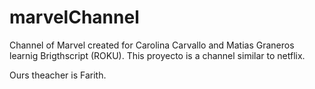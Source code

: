 # marvelChannel

Channel of Marvel created for Carolina Carvallo and Matias Graneros learnig Brigthscript (ROKU).
This proyecto is a channel similar to netflix.

Ours theacher is Farith.

